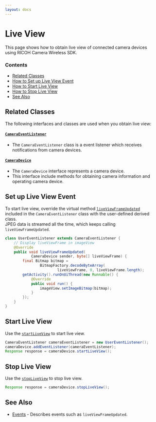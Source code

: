 ```yaml
---
layout: docs
---
```


# Live View

This page shows how to obtain live view of connected camera devices using RICOH Camera Wireless SDK.

### Contents

* [Related Classes](#related-classes)
* [How to Set up Live View Event](#set-up-live-view-event)
* [How to Start Live View](#start-live-view)
* [How to Stop Live View](#stop-live-view)
* [See Also](#see-also)

<a name="related-classes"></a>
## Related Classes

The following interfaces and classes are used when you obtain live view:

#### [`CameraEventListener`](../../api_reference/com/ricoh/camera/sdk/wireless/api/CameraEventListener.html)

* The `CameraEventListener` class is a event listener which receives notifications from camera devices.

#### [`CameraDevice`](../../api_reference/com/ricoh/camera/sdk/wireless/api/CameraDevice.html)

* The `CameraDevice` interface represents a camera device.
* This interface include methods for obtaining camera information and operating camera device.

<a name="set-up-live-view-event"></a>
## Set up Live View Event

To start live view, override the virtual method [`liveViewFrameUpdated`](../../api_reference/com/ricoh/camera/sdk/wireless/api/CameraEventListener.html#liveViewFrameUpdated-com.ricoh.camera.sdk.wireless.api.CameraDevice-byte:A-) included in the `CameraEventListener` class with the user-defined derived class.     
JPEG data is streamed all the time, which keeps calling `liveViewFrameUpdated`.

```java
class UserEventListener extends CameraEventListener {
    // Display liveViewFrame in imageView
    @Override
    public void liveViewFrameUpdated(
            CameraDevice sender, byte[] liveViewFrame) {
        final Bitmap bitmap =
                BitmapFactory.decodeByteArray(
                        liveViewFrame, 0, liveViewFrame.length);
        getActivity().runOnUiThread(new Runnable() {
            @Override
            public void run() {
                imageView.setImageBitmap(bitmap);
            }
        });
    }
}
```

<a name="start-live-view"></a>
## Start Live View

Use the [`startLiveView`](../../api_reference/com/ricoh/camera/sdk/wireless/api/CameraDevice.html#startLiveView--) to start live view.

```java
CameraEventListener cameraEventListener = new UserEventListener();
cameraDevice.addEventListener(cameraEventListener);
Response response = cameraDevice.startLiveView();
```

<a name="stop-live-view"></a>
## Stop Live View

Use the [`stopLiveView`](../../api_reference/com/ricoh/camera/sdk/wireless/api/CameraDevice.html#stopLiveView--) to stop live view.

```java
Response response = cameraDevice.stopLiveView();
```

<a name="see-also"></a>
## See Also

* [Events](./events.md) - Describes events such as `liveViewFrameUpdated`.
